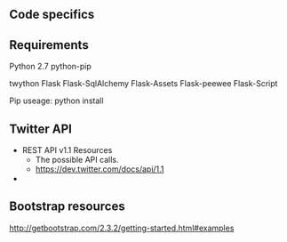 Code specifics
-----

## Requirements
Python 2.7
python-pip

twython
Flask
Flask-SqlAlchemy
Flask-Assets
Flask-peewee
Flask-Script

Pip useage:
 python install <package name>


## Twitter API
* REST API v1.1 Resources 
	* The possible API calls. 
	* https://dev.twitter.com/docs/api/1.1
* 

## Bootstrap resources
http://getbootstrap.com/2.3.2/getting-started.html#examples
